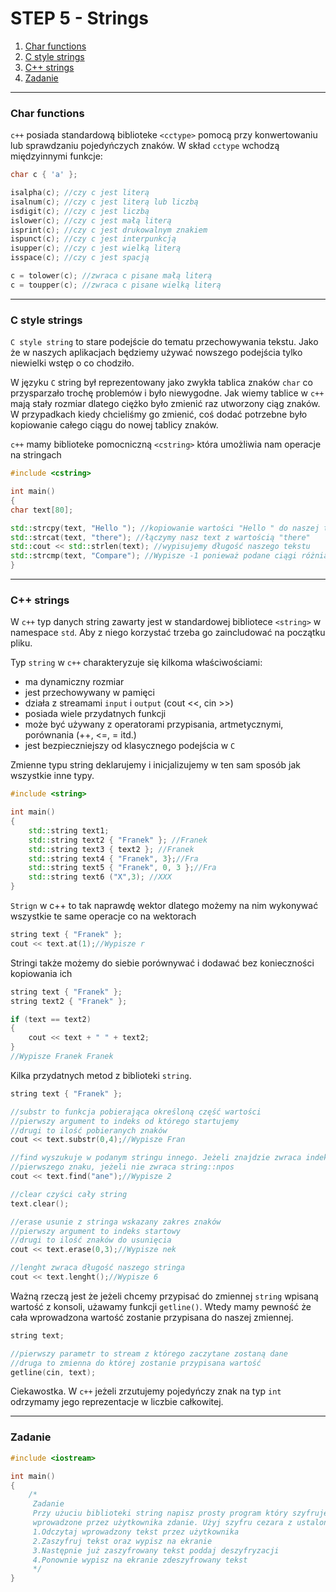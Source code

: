 ﻿
# STEP 5 - Strings
1. [Char functions](#char) 
2. [C style strings](#cstyle)
3. [C++ strings](#cppstrings)
4. [Zadanie](#zadanie)

---

<a name="char"></a>
### Char functions

`c++` posiada standardową biblioteke `<cctype>` pomocą przy konwertowaniu lub sprawdzaniu pojedyńczych znaków.
W skład `cctype` wchodzą międzyinnymi funkcje:

```c++
char c { 'a' };

isalpha(c); //czy c jest literą
isalnum(c); //czy c jest literą lub liczbą
isdigit(c); //czy c jest liczbą
islower(c); //czy c jest małą literą
isprint(c); //czy c jest drukowalnym znakiem
ispunct(c); //czy c jest interpunkcją
isupper(c); //czy c jest wielką literą
isspace(c); //czy c jest spacją

c = tolower(c); //zwraca c pisane małą literą
c = toupper(c); //zwraca c pisane wielką literą
```

---

<a name="cstyle"></a>
### C style strings

`C style string` to stare podejście do tematu przechowywania tekstu. Jako że w naszych
aplikacjach będziemy używać nowszego podejścia tylko niewielki wstęp o co chodziło.

W języku `C` string był reprezentowany jako zwykła tablica znaków `char` co przysparzało
trochę problemów i było niewygodne. Jak wiemy tablice w `c++` mają stały rozmiar dlatego 
ciężko było zmienić raz utworzony ciąg znaków. W przypadkach kiedy chcieliśmy go zmienić,
coś dodać potrzebne było kopiowanie całego ciągu do nowej tablicy znaków.

`c++` mamy biblioteke pomocniczną `<cstring>` która umożliwia nam operacje na stringach
```c++
#include <cstring>

int main()
{
char text[80]; 

std::strcpy(text, "Hello "); //kopiowanie wartości "Hello " do naszej tablicy znaków
std::strcat(text, "there"); //łączymy nasz text z wartością "there"
std::cout << std::strlen(text); //wypisujemy długość naszego tekstu 
std::strcmp(text, "Compare"); //Wypisze -1 ponieważ podane ciągi różnią się
}
```

---

<a name="cppstring"></a>
### C++ strings

W `c++` typ danych string zawarty jest w standardowej bibliotece `<string>` w namespace `std`.
Aby z niego korzystać trzeba go zaincludować na początku pliku. 

Typ `string` w `c++` charakteryzuje się kilkoma właściwościami:
* ma dynamiczny rozmiar
* jest przechowywany w pamięci
* działa z streamami `input` i `output` (cout <<, cin >>) 
* posiada wiele przydatnych funkcji
* może być używany z operatorami przypisania, artmetycznymi, porównania (++, <=, = itd.)
* jest bezpieczniejszy od klasycznego podejścia w `C`

Zmienne typu string deklarujemy i inicjalizujemy w ten sam sposób jak wszystkie inne typy.
```c++
#include <string>

int main()
{
    std::string text1;
    std::string text2 { "Franek" }; //Franek
    std::string text3 { text2 }; //Franek
    std::string text4 { "Franek", 3};//Fra
    std::string text5 { "Franek", 0, 3 };//Fra
    std::string text6 ("X",3); //XXX
}
```

`Strign` w c++ to tak naprawdę wektor dlatego możemy na nim wykonywać wszystkie te same 
operacje co na wektorach

```c++
string text { "Franek" };
cout << text.at(1);//Wypisze r
``` 

Stringi także możemy do siebie porównywać i dodawać bez konieczności kopiowania ich

```c++
string text { "Franek" };
string text2 { "Franek" };

if (text == text2)
{
    cout << text + " " + text2;
}
//Wypisze Franek Franek
```

Kilka przydatnych metod z biblioteki `string`.

```c++
string text { "Franek" };

//substr to funkcja pobierająca określoną część wartości 
//pierwszy argument to indeks od którego startujemy
//drugi to ilość pobieranych znaków
cout << text.substr(0,4);//Wypisze Fran 

//find wyszukuje w podanym stringu innego. Jeżeli znajdzie zwraca indeks 
//pierwszego znaku, jeżeli nie zwraca string::npos
cout << text.find("ane");//Wypisze 2

//clear czyści cały string
text.clear();

//erase usunie z stringa wskazany zakres znaków
//pierwszy argument to indeks startowy
//drugi to ilość znaków do usunięcia
cout << text.erase(0,3);//Wypisze nek

//lenght zwraca długość naszego stringa
cout << text.lenght();//Wypisze 6
```

Ważną rzeczą jest że jeżeli chcemy przypisać do zmiennej `string` wpisaną wartość
z konsoli, użawamy funkcji `getline()`. Wtedy mamy pewność że cała wprowadzona wartość 
zostanie przypisana do naszej zmiennej.

```c++
string text;

//pierwszy parametr to stream z którego zaczytane zostaną dane 
//druga to zmienna do której zostanie przypisana wartość
getline(cin, text);
```

Ciekawostka.
W `c++` jeżeli zrzutujemy pojedyńczy znak na typ `int` odrzymamy jego reprezentacje w liczbie
całkowitej.

---

<a name="zadanie"></a>
### Zadanie

```c++
#include <iostream>

int main()
{
    /*
     Zadanie
     Przy użuciu biblioteki string napisz prosty program który szyfruje
     wprowadzone przez użytkownika zdanie. Użyj szyfru cezara z ustalonym stałym przesunięciem.]
     1.Odczytaj wprowadzony tekst przez użytkownika
     2.Zaszyfruj tekst oraz wypisz na ekranie
     3.Następnie już zaszyfrowany tekst poddaj deszyfryzacji
     4.Ponownie wypisz na ekranie zdeszyfrowany tekst
     */
}
```